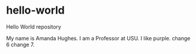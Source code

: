 # hello-world
Hello World repository

My name is Amanda Hughes.
I am a Professor at USU.
I like purple.
change 6
change 7.
